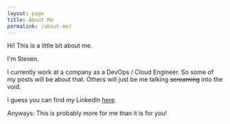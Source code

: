 ```yaml
---
layout: page
title: About Me
permalink: /about-me/
---
```


Hi! This is a little bit about me.

I'm Steven.

I currently work at a company as a DevOps / Cloud Engineer. So some of my posts will be about that. Others will just be me talking ~~screaming~~ into the void.

I guess you can find my LinkedIn [here](https://www.linkedin.com/in/steven-billington/).

Anyways: This is probably more for me than it is for you!

